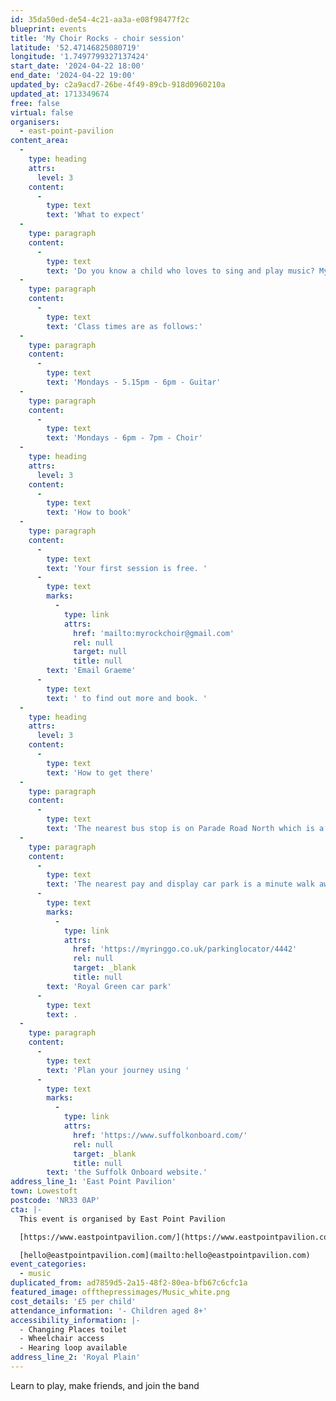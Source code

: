```yaml
---
id: 35da50ed-de54-4c21-aa3a-e08f98477f2c
blueprint: events
title: 'My Choir Rocks - choir session'
latitude: '52.47146825080719'
longitude: '1.7497799327137424'
start_date: '2024-04-22 18:00'
end_date: '2024-04-22 19:00'
updated_by: c2a9acd7-26be-4f49-89cb-918d0960210a
updated_at: 1713349674
free: false
virtual: false
organisers:
  - east-point-pavilion
content_area:
  -
    type: heading
    attrs:
      level: 3
    content:
      -
        type: text
        text: 'What to expect'
  -
    type: paragraph
    content:
      -
        type: text
        text: 'Do you know a child who loves to sing and play music? My Choir Rocks run weekly guitar and choir sessions for children.'
  -
    type: paragraph
    content:
      -
        type: text
        text: 'Class times are as follows:'
  -
    type: paragraph
    content:
      -
        type: text
        text: 'Mondays - 5.15pm - 6pm - Guitar'
  -
    type: paragraph
    content:
      -
        type: text
        text: 'Mondays - 6pm - 7pm - Choir'
  -
    type: heading
    attrs:
      level: 3
    content:
      -
        type: text
        text: 'How to book'
  -
    type: paragraph
    content:
      -
        type: text
        text: 'Your first session is free. '
      -
        type: text
        marks:
          -
            type: link
            attrs:
              href: 'mailto:myrockchoir@gmail.com'
              rel: null
              target: null
              title: null
        text: 'Email Graeme'
      -
        type: text
        text: ' to find out more and book. '
  -
    type: heading
    attrs:
      level: 3
    content:
      -
        type: text
        text: 'How to get there'
  -
    type: paragraph
    content:
      -
        type: text
        text: 'The nearest bus stop is on Parade Road North which is a three minute walk from East Point Pavilion. There is a selection of buses which connect us to the town centre for example, No X2, X22 and 109.'
  -
    type: paragraph
    content:
      -
        type: text
        text: 'The nearest pay and display car park is a minute walk away at '
      -
        type: text
        marks:
          -
            type: link
            attrs:
              href: 'https://myringgo.co.uk/parkinglocator/4442'
              rel: null
              target: _blank
              title: null
        text: 'Royal Green car park'
      -
        type: text
        text: .
  -
    type: paragraph
    content:
      -
        type: text
        text: 'Plan your journey using '
      -
        type: text
        marks:
          -
            type: link
            attrs:
              href: 'https://www.suffolkonboard.com/'
              rel: null
              target: _blank
              title: null
        text: 'the Suffolk Onboard website.'
address_line_1: 'East Point Pavilion'
town: Lowestoft
postcode: 'NR33 0AP'
cta: |-
  This event is organised by East Point Pavilion

  [https://www.eastpointpavilion.com/](https://www.eastpointpavilion.com/)

  [hello@eastpointpavilion.com](mailto:hello@eastpointpavilion.com)
event_categories:
  - music
duplicated_from: ad7859d5-2a15-48f2-80ea-bfb67c6cfc1a
featured_image: offthepressimages/Music_white.png
cost_details: '£5 per child'
attendance_information: '- Children aged 8+'
accessibility_information: |-
  - Changing Places toilet
  - Wheelchair access
  - Hearing loop available
address_line_2: 'Royal Plain'
---
```

Learn to play, make friends, and join the band